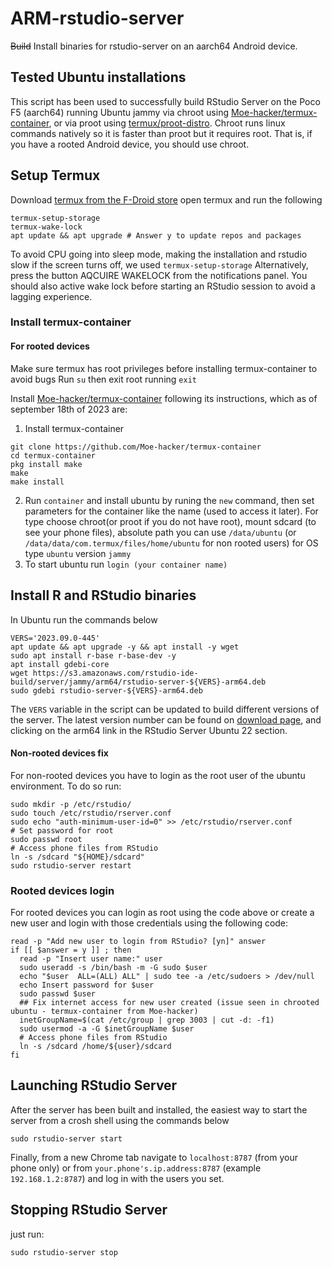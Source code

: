 # ARM-rstudio-server
~~Build~~ Install binaries for rstudio-server on an aarch64 Android device.

## Tested Ubuntu installations
This script has been used to successfully build RStudio Server on the Poco F5 (aarch64) running Ubuntu jammy via chroot using [Moe-hacker/termux-container](https://github.com/Moe-hacker/termux-container), or via proot using [termux/proot-distro](https://github.com/termux/proot-distro).
Chroot runs linux commands natively so it is faster than proot but it requires root. That is, if you have a rooted Android device, you should use chroot.

## Setup Termux
Download [termux from the F-Droid store](https://f-droid.org/en/packages/com.termux/) open termux and run the following
```
termux-setup-storage
termux-wake-lock
apt update && apt upgrade # Answer y to update repos and packages
```

To avoid CPU going into sleep mode, making the installation and rstudio slow if the screen turns off, we used ```termux-setup-storage```
Alternatively, press the button AQCUIRE WAKELOCK from the notifications panel.
You should also active wake lock before starting an RStudio session to avoid a lagging experience.

### Install termux-container

#### For rooted devices
Make sure termux has root privileges before installing termux-container to avoid bugs
Run ```su``` then exit root running ```exit```

Install [Moe-hacker/termux-container](https://github.com/Moe-hacker/termux-container) following its instructions, which as of september 18th of 2023 are:
1. Install termux-container
```
git clone https://github.com/Moe-hacker/termux-container
cd termux-container
pkg install make
make
make install
```
2. Run ```container``` and install ubuntu by runing the ```new``` command, then set parameters for the container like the name (used to access it later). For type choose chroot(or proot if you do not have root), mount sdcard (to see your phone files), absolute path you can use ```/data/ubuntu``` (or ```/data/data/com.termux/files/home/ubuntu``` for non rooted users) for OS type ```ubuntu``` version ```jammy```
3. To start ubuntu run ```login (your container name)```

## Install R and RStudio binaries
In Ubuntu run the commands below
```
VERS='2023.09.0-445'
apt update && apt upgrade -y && apt install -y wget
sudo apt install r-base r-base-dev -y
apt install gdebi-core
wget https://s3.amazonaws.com/rstudio-ide-build/server/jammy/arm64/rstudio-server-${VERS}-arm64.deb
sudo gdebi rstudio-server-${VERS}-arm64.deb
```

The `VERS` variable in the script can be updated to build different versions of the server.  The latest version number can be found on [download page](https://dailies.rstudio.com/), and clicking on the arm64 link in the RStudio Server Ubuntu 22 section.

#### Non-rooted devices fix
For non-rooted devices you have to login as the root user of the ubuntu environment. To do so run:
```
sudo mkdir -p /etc/rstudio/
sudo touch /etc/rstudio/rserver.conf
sudo echo "auth-minimum-user-id=0" >> /etc/rstudio/rserver.conf
# Set password for root
sudo passwd root
# Access phone files from RStudio
ln -s /sdcard "${HOME}/sdcard"
sudo rstudio-server restart
```

### Rooted devices login
For rooted devices you can login as root using the code above or create a new user and login with those credentials using the following code:
```
read -p "Add new user to login from RStudio? [yn]" answer
if [[ $answer = y ]] ; then
  read -p "Insert user name:" user
  sudo useradd -s /bin/bash -m -G sudo $user
  echo "$user  ALL=(ALL) ALL" | sudo tee -a /etc/sudoers > /dev/null
  echo Insert password for $user
  sudo passwd $user
  ## Fix internet access for new user created (issue seen in chrooted ubuntu - termux-container from Moe-hacker)
  inetGroupName=$(cat /etc/group | grep 3003 | cut -d: -f1)
  sudo usermod -a -G $inetGroupName $user
  # Access phone files from RStudio
  ln -s /sdcard /home/${user}/sdcard
fi
```

## Launching RStudio Server
After the server has been built and installed, the easiest way to start the server from a crosh shell using the commands below
```
sudo rstudio-server start
```
Finally, from a new Chrome tab navigate to `localhost:8787` (from your phone only) or from `your.phone's.ip.address:8787` (example `192.168.1.2:8787`) and log in with the users you set.

## Stopping RStudio Server
just run:
```
sudo rstudio-server stop
```
